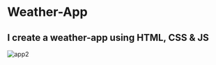 # Weather-App
## I create a weather-app using HTML, CSS & JS

![app2](https://github.com/user-attachments/assets/85c50827-30a2-49e0-8f1b-c94a1f30b0ab)
